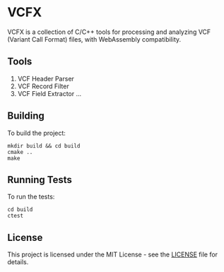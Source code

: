 # VCFX

VCFX is a collection of C/C++ tools for processing and analyzing VCF (Variant Call Format) files, with WebAssembly compatibility.

## Tools

1. VCF Header Parser
2. VCF Record Filter
3. VCF Field Extractor
...

## Building

To build the project:

```
mkdir build && cd build
cmake ..
make
```

## Running Tests

To run the tests:

```
cd build
ctest
```

## License

This project is licensed under the MIT License - see the [LICENSE](LICENSE) file for details.
